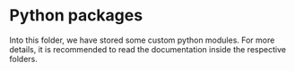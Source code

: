 # Python packages

Into this folder, we have stored some custom python modules. For more details, it is recommended to read the documentation inside the respective folders.